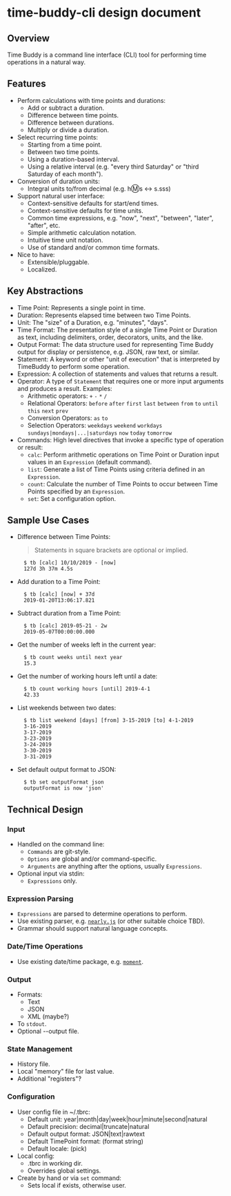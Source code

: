 # time-buddy-cli design document

## Overview

Time Buddy is a command line interface (CLI) tool for performing time operations in a natural way.

## Features

- Perform calculations with time points and durations:
  - Add or subtract a duration.
  - Difference between time points.
  - Difference between durations.
  - Multiply or divide a duration.
- Select recurring time points:
  - Starting from a time point.
  - Between two time points.
  - Using a duration-based interval.
  - Using a relative interval (e.g. "every third Saturday" or "third Saturday of each month").
- Conversion of duration units:
  - Integral units to/from decimal (e.g. h:m:s <-> s.sss)
- Support natural user interface:
  - Context-sensitive defaults for start/end times.
  - Context-sensitive defaults for time units.
  - Common time expressions, e.g. "now", "next", "between", "later", "after", etc.
  - Simple arithmetic calculation notation.
  - Intuitive time unit notation.
  - Use of standard and/or common time formats.
- Nice to have:
  - Extensible/pluggable.
  - Localized.

## Key Abstractions

- Time Point: Represents a single point in time.
- Duration: Represents elapsed time between two Time Points.
- Unit: The "size" of a Duration, e.g. "minutes", "days".
- Time Format: The presentation style of a single Time Point or Duration as text, including delimiters, order, decorators, units, and the like.
- Output Format: The data structure used for representing Time Buddy output for display or persistence, e.g. JSON, raw text, or similar.
- Statement: A keyword or other "unit of execution" that is interpreted by TimeBuddy to perform some operation.
- Expression: A collection of statements and values that returns a result.
- Operator: A type of `Statement` that requires one or more input arguments and produces a result. Examples:
  - Arithmetic operators: `+` `-` `*` `/`
  - Relational Operators: `before` `after` `first` `last` `between` `from` `to` `until` `this` `next` `prev`
  - Conversion Operators: `as` `to`
  - Selection Operators: `weekdays` `weekend` `workdays` `sundays|mondays|...|saturdays` `now` `today` `tomorrow`
- Commands: High level directives that invoke a specific type of operation or result:
  - `calc`: Perform arithmetic operations on Time Point or Duration input values in an `Expression` (default command).
  - `list`: Generate a list of Time Points using criteria defined in an `Expression`.
  - `count`: Calculate the number of Time Points to occur between Time Points specified by an `Expression`.
  - `set`: Set a configuration option.

## Sample Use Cases

- Difference between Time Points:
  > Statements in square brackets are optional or implied.

  ```shell
    $ tb [calc] 10/10/2019 - [now]
    127d 3h 37m 4.5s
  ```

- Add duration to a Time Point:

  ```shell
    $ tb [calc] [now] + 37d
    2019-01-20T13:06:17.821
  ```

- Subtract duration from a Time Point:

  ```shell
    $ tb [calc] 2019-05-21 - 2w
    2019-05-07T00:00:00.000
  ```

- Get the number of weeks left in the current year:

  ```shell
    $ tb count weeks until next year
    15.3
  ```

- Get the number of working hours left until a date:

  ```shell
    $ tb count working hours [until] 2019-4-1
    42.33
  ```

- List weekends between two dates:

  ```shell
    $ tb list weekend [days] [from] 3-15-2019 [to] 4-1-2019
    3-16-2019
    3-17-2019
    3-23-2019
    3-24-2019
    3-30-2019
    3-31-2019
  ```

- Set default output format to JSON:

  ```shell
    $ tb set outputFormat json
    outputFormat is now 'json'
  ```

## Technical Design

### Input

- Handled on the command line:
  - `Commands` are git-style.
  - `Options` are global and/or command-specific.
  - `Arguments` are anything after the options, usually `Expressions`.
- Optional input via stdin:
  - `Expressions` only.

### Expression Parsing

- `Expressions` are parsed to determine operations to perform.
- Use existing parser, e.g. [`nearly.js`](https://nearley.js.org/) (or other suitable choice TBD).
- Grammar should support natural language concepts.

### Date/Time Operations

- Use existing date/time package, e.g. [`moment`](https://momentjs.com/).

### Output

- Formats:
  - Text
  - JSON
  - XML (maybe?)
- To `stdout`.
- Optional --output file.

### State Management

- History file.
- Local "memory" file for last value.
- Additional "registers"?

### Configuration

- User config file in ~/.tbrc:
  - Default unit: year|month|day|week|hour|minute|second|natural
  - Default precision: decimal|truncate|natural
  - Default output format: JSON|text|rawtext
  - Default TimePoint format: (format string)
  - Default locale: (pick)
- Local config:
  - .tbrc in working dir.
  - Overrides global settings.
- Create by hand or via `set` command:
  - Sets local if exists, otherwise user.
